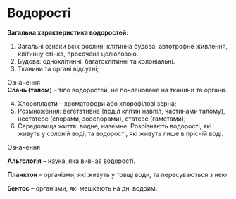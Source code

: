 # Водорості

**Загальна характеристика водоростей:**
<ol>
<li><span class="p1">Загальні ознаки всіх рослин:</span> клітинна будова, автотрофне живлення, клітинну стінка, просочена целюлозою.</li>
<li><span class="p1">Будова:</span> одноклітинні, багатоклітинні та колоніальні.</li>
<li>Тканини та органі відсутні;</li>
</ol>

<div class="eoz-wrap">
<span class="eoz">Означення</span>
<div class="eoz-text">
<b>Слань (талом)</b> – тіло водоростей, не почленоване на тканини та органи.
</div>
</div>

<ol start="4">
<li>Хлоропласти – хроматофори або хлорофілові зерна;</li>

<li><span class="p1">Розмноження:</span> вегетативне (поділ клітин навпіл, частинами талому), нестатеве (спорами, зооспорами), статеве (гаметами);</li>

<li><span class="p1">Середовища життя:</span> водне, наземне. Розрізняють водорості, які живуть у солоній воді, та водорості, які живуть лише в прісній воді.</li>
</ol>

<div class="eoz-wrap">
<span class="eoz">Означення</span>
<div class="eoz-text">
<p><b>Альгологiя</b> – наука, яка вивчає водоростi.</p>
<p><b>Планктон</b> – органiзми, якi живуть у товщi води, та пересуваються з нею.</p>
<b>Бентос</b> – органiзми, якi мешкають на днi водойм.
</div>
</div>